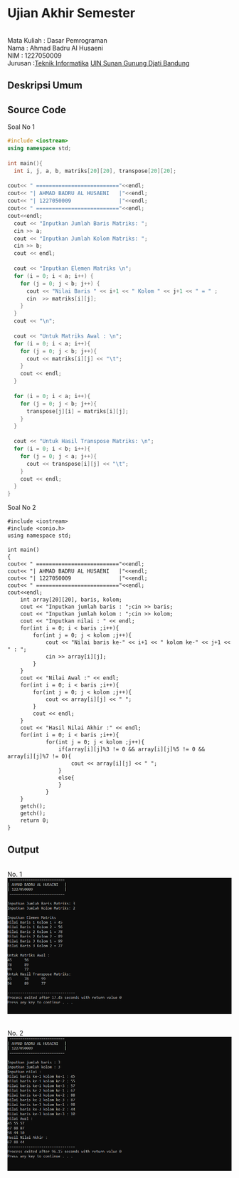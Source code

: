 # Ujian Akhir Semester 
<br>Mata Kuliah 	: Dasar Pemrograman
<br> Nama	        : Ahmad Badru Al Husaeni
<br>NIM		        :	1227050009
<br>Jurusan	    	:[Teknik Informatika](http://if.uinsgd.ac.id/) [UIN Sunan Gunung Djati Bandung](https://uinsgd.ac.id/) 

## Deskripsi Umum

## Source Code
Soal No 1
```cpp
#include <iostream>
using namespace std;

int main(){
  int i, j, a, b, matriks[20][20], transpose[20][20];

cout<< " =========================="<<endl;
cout<< "| AHMAD BADRU AL HUSAENI   |"<<endl;
cout<< "| 1227050009               |"<<endl;
cout<< " =========================="<<endl;
cout<<endl;
  cout << "Inputkan Jumlah Baris Matriks: ";
  cin >> a;
  cout << "Inputkan Jumlah Kolom Matriks: ";
  cin >> b;
  cout << endl;

  cout << "Inputkan Elemen Matriks \n";
  for (i = 0; i < a; i++) {
    for (j = 0; j < b; j++) {
      cout << "Nilai Baris " << i+1 << " Kolom " << j+1 << " = " ;
	  cin  >> matriks[i][j];
    }
  }
  cout << "\n";

  cout << "Untuk Matriks Awal : \n";
  for (i = 0; i < a; i++){
    for (j = 0; j < b; j++){
      cout << matriks[i][j] << "\t";
    }
    cout << endl;
  }
   
  for (i = 0; i < a; i++){
    for (j = 0; j < b; j++){
      transpose[j][i] = matriks[i][j];
    }
  }

  cout << "Untuk Hasil Transpose Matriks: \n";
  for (i = 0; i < b; i++){
    for (j = 0; j < a; j++){
      cout << transpose[i][j] << "\t";
    }
    cout << endl;
  }
}
```
Soal No 2
```ccp
#include <iostream>
#include <conio.h>
using namespace std;

int main()
{
cout<< " =========================="<<endl;
cout<< "| AHMAD BADRU AL HUSAENI   |"<<endl;
cout<< "| 1227050009               |"<<endl;
cout<< " =========================="<<endl;
cout<<endl;
    int array[20][20], baris, kolom;
    cout << "Inputkan jumlah baris : ";cin >> baris;
    cout << "Inputkan jumlah kolom : ";cin >> kolom;
    cout << "Inputkan nilai : " << endl;
    for(int i = 0; i < baris ;i++){
        for(int j = 0; j < kolom ;j++){
            cout << "Nilai baris ke-" << i+1 << " kolom ke-" << j+1 << " : ";
            cin >> array[i][j];
        }
    }
    cout << "Nilai Awal :" << endl;
    for(int i = 0; i < baris ;i++){
        for(int j = 0; j < kolom ;j++){
            cout << array[i][j] << " ";
        }
        cout << endl;
    }
    cout << "Hasil Nilai Akhir :" << endl;
    for(int i = 0; i < baris ;i++){
            for(int j = 0; j < kolom ;j++){
                if(array[i][j]%3 != 0 && array[i][j]%5 != 0 && array[i][j]%7 != 0){
                    cout << array[i][j] << " ";
                }
                else{
                }
            }
    }
    getch();
    getch();
    return 0;
}
```

## Output
<br> No. 1 <br>
<img src= "https://github.com/AhmadBadruAlHusaeni/UASahmadbadrualhusaeni/blob/main/UAS%20DASPROG%20NO%201.png">

<br> No. 2 <br>
<img src= "https://github.com/AhmadBadruAlHusaeni/UASahmadbadrualhusaeni/blob/main/UAS%20DASPROG%20NO%202.png">
